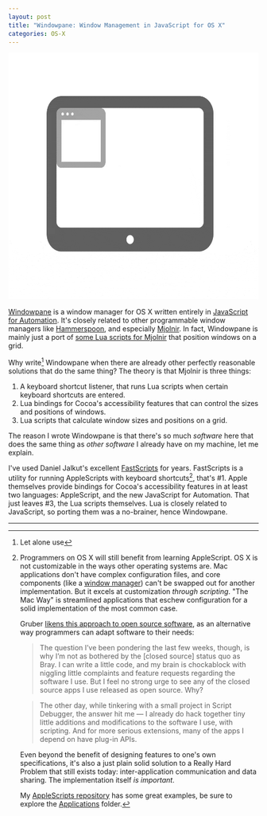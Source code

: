 ```yaml
---
layout: post
title: "Windowpane: Window Management in JavaScript for OS X"
categories: OS-X
---
```


<img src="/assets/2016-04-16-windowpane.gif" alt="Windowpane" height="495">

[Windowpane](https://github.com/robenkleene/windowpane) is a window manager for OS X written entirely in [JavaScript for Automation](https://developer.apple.com/library/mac/releasenotes/InterapplicationCommunication/RN-JavaScriptForAutomation/Articles/OSX10-10.html#//apple_ref/doc/uid/TP40014508-CH109-SW1). It's closely related to other programmable window managers like [Hammerspoon](https://github.com/Hammerspoon/hammerspoon), and especially [Mjolnir](https://github.com/sdegutis/mjolnir). In fact, Windowpane is mainly just a port of [some Lua scripts for Mjolnir](https://luarocks.org/modules/sdegutis/mjolnir.sd.grid) that position windows on a grid.

Why write[^use] Windowpane when there are already other perfectly reasonable solutions that do the same thing? The theory is that Mjolnir is three things:

1. A keyboard shortcut listener, that runs Lua scripts when certain keyboard shortcuts are entered.
2. Lua bindings for Cocoa's accessibility features that can control the sizes and positions of windows.
3. Lua scripts that calculate window sizes and positions on a grid.

The reason I wrote Windowpane is that there's so much *software* here that does the same thing as *other software* I already have on my machine, let me explain.

I've used Daniel Jalkut's excellent [FastScripts](https://red-sweater.com/fastscripts/) for years. FastScripts is a utility for running AppleScripts with keyboard shortcuts[^applescript], that's #1. Apple themselves provide bindings for Cocoa's accessibility features in at least two languages: AppleScript, and the new JavaScript for Automation. That just leaves #3, the Lua scripts themselves. Lua is closely related to JavaScript, so porting them was a no-brainer, hence Windowpane.

***

[^use]: Let alone use

[^applescript]:
	Programmers on OS X will still benefit from learning AppleScript. OS X is not customizable in the ways other operating systems are. Mac applications don't have complex configuration files, and core components (like a [window manager](https://en.wikipedia.org/wiki/Window_manager)) can't be swapped out for another implementation. But it excels at customization *through scripting*. "The Mac Way" is streamlined applications that eschew configuration for a solid implementation of the most common case.

	Gruber [likens this approach to open source software](http://daringfireball.net/2006/07/mr_jimmy), as an alternative way programmers can adapt software to their needs:

	> The question I’ve been pondering the last few weeks, though, is why I’m not as bothered by the [closed source] status quo as Bray. I can write a little code, and my brain is chockablock with niggling little complaints and feature requests regarding the software I use. But I feel no strong urge to see any of the closed source apps I use released as open source. Why?

	> The other day, while tinkering with a small project in Script Debugger, the answer hit me — I already do hack together tiny little additions and modifications to the software I use, with scripting. And for more serious extensions, many of the apps I depend on have plug-in APIs.

	Even beyond the benefit of designing features to one's own specifications,  it's also a just plain solid solution to a Really Hard Problem that still exists today: inter-application communication and data sharing. The implementation itself *is important*.

	My [AppleScripts repository](https://github.com/robenkleene/AppleScripts) has some great examples, be sure to explore the [Applications](https://github.com/robenkleene/AppleScripts/tree/master/Applications) folder.
